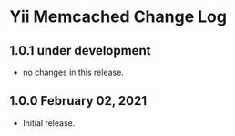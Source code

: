 # Yii Memcached Change Log


## 1.0.1 under development

- no changes in this release.

## 1.0.0 February 02, 2021

- Initial release.